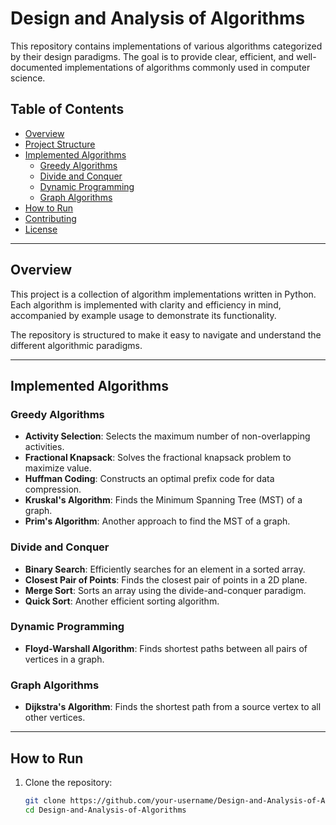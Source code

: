 # Design and Analysis of Algorithms

This repository contains implementations of various algorithms categorized by their design paradigms. The goal is to provide clear, efficient, and well-documented implementations of algorithms commonly used in computer science.

## Table of Contents

- [Overview](#overview)
- [Project Structure](#project-structure)
- [Implemented Algorithms](#implemented-algorithms)
  - [Greedy Algorithms](#greedy-algorithms)
  - [Divide and Conquer](#divide-and-conquer)
  - [Dynamic Programming](#dynamic-programming)
  - [Graph Algorithms](#graph-algorithms)
- [How to Run](#how-to-run)
- [Contributing](#contributing)
- [License](#license)

---

## Overview

This project is a collection of algorithm implementations written in Python. Each algorithm is implemented with clarity and efficiency in mind, accompanied by example usage to demonstrate its functionality.

The repository is structured to make it easy to navigate and understand the different algorithmic paradigms.

---

## Implemented Algorithms

### Greedy Algorithms
- **Activity Selection**: Selects the maximum number of non-overlapping activities.
- **Fractional Knapsack**: Solves the fractional knapsack problem to maximize value.
- **Huffman Coding**: Constructs an optimal prefix code for data compression.
- **Kruskal's Algorithm**: Finds the Minimum Spanning Tree (MST) of a graph.
- **Prim's Algorithm**: Another approach to find the MST of a graph.

### Divide and Conquer
- **Binary Search**: Efficiently searches for an element in a sorted array.
- **Closest Pair of Points**: Finds the closest pair of points in a 2D plane.
- **Merge Sort**: Sorts an array using the divide-and-conquer paradigm.
- **Quick Sort**: Another efficient sorting algorithm.

### Dynamic Programming
- **Floyd-Warshall Algorithm**: Finds shortest paths between all pairs of vertices in a graph.

### Graph Algorithms
- **Dijkstra's Algorithm**: Finds the shortest path from a source vertex to all other vertices.

---

## How to Run

1. Clone the repository:
   ```bash
   git clone https://github.com/your-username/Design-and-Analysis-of-Algorithms.git
   cd Design-and-Analysis-of-Algorithms